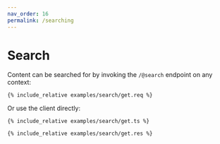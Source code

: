 ```yaml
---
nav_order: 16
permalink: /searching
---
```


# Search

Content can be searched for by invoking the `/@search` endpoint on any context:

```
{% include_relative examples/search/get.req %}
```

Or use the client directly:

```
{% include_relative examples/search/get.ts %}
```

```
{% include_relative examples/search/get.res %}
```
